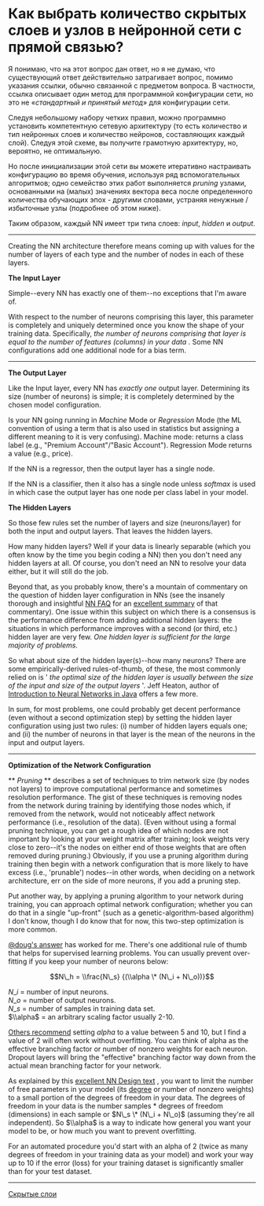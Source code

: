 # Как выбрать количество скрытых слоев и узлов в нейронной сети с прямой связью?

Я понимаю, что на этот вопрос дан ответ, но я не думаю, что существующий ответ действительно затрагивает вопрос, помимо указания ссылки, обычно связанной с предметом вопроса. В частности, ссылка описывает один метод для программной конфигурации сети, но это не «_стандартный и принятый метод_» для конфигурации сети.

Следуя небольшому набору четких правил, можно программно установить компетентную сетевую архитектуру (то есть количество и тип нейронных слоев и количество нейронов, составляющих каждый слой). Следуя этой схеме, вы получите грамотную архитектуру, но, вероятно, не оптимальную.

Но после инициализации этой сети вы можете итеративно настраивать конфигурацию во время обучения, используя ряд вспомогательных алгоритмов; одно семейство этих работ выполняется _pruning_ узлами, основанными на (малых) значениях вектора веса после определенного количества обучающих эпох - другими словами, устраняя ненужные / избыточные узлы (подробнее об этом ниже).

Таким образом, каждый NN имеет три типа слоев: _input_, _hidden_ и _output_.

* * *

Creating the NN architecture therefore means coming up with values for the number of layers of each type and the number of nodes in each of these layers.

 **The Input Layer** 

Simple--every NN has exactly one of them--no exceptions that I'm aware of.

With respect to the number of neurons comprising this layer, this parameter is completely and uniquely determined once you know the shape of your training data. Specifically, _the number of neurons comprising that layer is equal to the number of features (columns) in your data_ . Some NN configurations add one additional node for a bias term.

* * *

 **The Output Layer** 

Like the Input layer, every NN has _exactly one_ output layer. Determining its size (number of neurons) is simple; it is completely determined by the chosen model configuration.

Is your NN going running in _Machine_ Mode or _Regression_ Mode (the ML convention of using a term that is also used in statistics but assigning a different meaning to it is very confusing). Machine mode: returns a class label (e.g., "Premium Account"/"Basic Account"). Regression Mode returns a value (e.g., price).

If the NN is a regressor, then the output layer has a single node.

If the NN is a classifier, then it also has a single node unless _softmax_ is used in which case the output layer has one node per class label in your model.

 **The Hidden Layers** 

So those few rules set the number of layers and size (neurons/layer) for both the input and output layers. That leaves the hidden layers.

How many hidden layers? Well if your data is linearly separable (which you often know by the time you begin coding a NN) then you don't need any hidden layers at all. Of course, you don't need an NN to resolve your data either, but it will still do the job.

Beyond that, as you probably know, there's a mountain of commentary on the question of hidden layer configuration in NNs (see the insanely thorough and insightful [NN FAQ](http://www.faqs.org/faqs/ai-faq/neural-nets/part1/preamble.html) for an [excellent summary](http://www.faqs.org/faqs/ai-faq/neural-nets/part1/preamble.html) of that commentary). One issue within this subject on which there is a consensus is the performance difference from adding additional hidden layers: the situations in which performance improves with a second (or third, etc.) hidden layer are very few. _One hidden layer is sufficient for the large majority of problems._ 

So what about size of the hidden layer(s)--how many neurons? There are some empirically-derived rules-of-thumb, of these, the most commonly relied on is ' _the optimal size of the hidden layer is usually between the size of the input and size of the output layers_ '. Jeff Heaton, author of [Introduction to Neural Networks in Java](https://www.heatonresearch.com/book/) offers a few more.

In sum, for most problems, one could probably get decent performance (even without a second optimization step) by setting the hidden layer configuration using just two rules: (i) number of hidden layers equals one; and (ii) the number of neurons in that layer is the mean of the neurons in the input and output layers.

* * *

 **Optimization of the Network Configuration** 

 ** _Pruning_ ** describes a set of techniques to trim network size (by nodes not layers) to improve computational performance and sometimes resolution performance. The gist of these techniques is removing nodes from the network during training by identifying those nodes which, if removed from the network, would not noticeably affect network performance (i.e., resolution of the data). (Even without using a formal pruning technique, you can get a rough idea of which nodes are not important by looking at your weight matrix after training; look weights very close to zero--it's the nodes on either end of those weights that are often removed during pruning.) Obviously, if you use a pruning algorithm during training then begin with a network configuration that is more likely to have excess (i.e., 'prunable') nodes--in other words, when deciding on a network architecture, err on the side of more neurons, if you add a pruning step.

Put another way, by applying a pruning algorithm to your network during training, you can approach optimal network configuration; whether you can do that in a single "up-front" (such as a genetic-algorithm-based algorithm) I don't know, though I do know that for now, this two-step optimization is more common.

 [@doug's answer](https://stats.stackexchange.com/a/1097/15974) has worked for me. There's one additional rule of thumb that helps for supervised learning problems. You can usually prevent over-fitting if you keep your number of neurons below:

 $$N\_h = \\frac{N\_s} {(\\alpha \* (N\_i + N\_o))}$$ 

 $N\_i$ \= number of input neurons.  
 $N\_o$ \= number of output neurons.  
 $N\_s$ \= number of samples in training data set.  
 $\\alpha$ \= an arbitrary scaling factor usually 2-10.

 [Others recommend](http://www.solver.com/training-artificial-neural-network-intro) setting $alpha$ to a value between 5 and 10, but I find a value of 2 will often work without overfitting. You can think of alpha as the effective branching factor or number of nonzero weights for each neuron. Dropout layers will bring the "effective" branching factor way down from the actual mean branching factor for your network.

As explained by this [excellent NN Design text](http://hagan.okstate.edu/NNDesign.pdf#page=469) , you want to limit the number of free parameters in your model (its [degree](https://stats.stackexchange.com/q/57027/15974) or number of nonzero weights) to a small portion of the degrees of freedom in your data. The degrees of freedom in your data is the number samples \* degrees of freedom (dimensions) in each sample or $N\_s \* (N\_i + N\_o)$ (assuming they're all independent). So $\\alpha$ is a way to indicate how general you want your model to be, or how much you want to prevent overfitting.

For an automated procedure you'd start with an alpha of 2 (twice as many degrees of freedom in your training data as your model) and work your way up to 10 if the error (loss) for your training dataset is significantly smaller than for your test dataset.

**********
[Скрытые слои](/tags/%D0%A1%D0%BA%D1%80%D1%8B%D1%82%D1%8B%D0%B5%20%D1%81%D0%BB%D0%BE%D0%B8.md)
